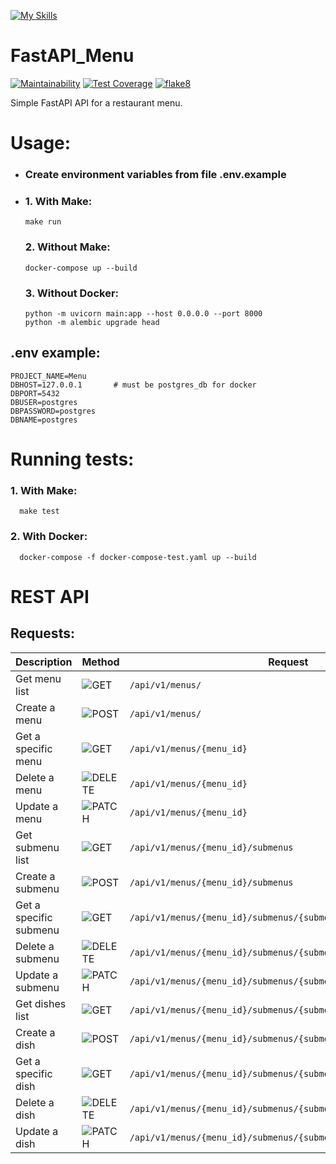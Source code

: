 [![My Skills](https://skillicons.dev/icons?i=py,fastapi,postgres,docker,github)](https://skillicons.dev)

# FastAPI_Menu

[![Maintainability](https://api.codeclimate.com/v1/badges/e9159925efd9c3308368/maintainability)](https://codeclimate.com/github/SadLaboka/FastAPI_Menu/maintainability)
[![Test Coverage](https://api.codeclimate.com/v1/badges/e9159925efd9c3308368/test_coverage)](https://codeclimate.com/github/SadLaboka/FastAPI_Menu/test_coverage)
[![flake8](https://github.com/SadLaboka/FastAPI_Menu/actions/workflows/flake8.yml/badge.svg)](https://github.com/SadLaboka/FastAPI_Menu/actions/workflows/flake8.yml)

Simple FastAPI API for a restaurant menu.

# Usage:
* ### Create environment variables from file .env.example

* ### 1. With Make: 
     ```
     make run
     ```
  ### 2. Without Make:
     ```
     docker-compose up --build
     ```
  ### 3. Without Docker:
     ```
     python -m uvicorn main:app --host 0.0.0.0 --port 8000
     python -m alembic upgrade head
     ```
## .env example:
```
PROJECT_NAME=Menu
DBHOST=127.0.0.1       # must be postgres_db for docker
DBPORT=5432
DBUSER=postgres
DBPASSWORD=postgres
DBNAME=postgres
```

# Running tests:
 ### 1. With Make:
   ```
     make test
   ```
 ### 2. With Docker:
   ```
     docker-compose -f docker-compose-test.yaml up --build
   ```

# REST API

## Requests:

| Description           | Method                                            | Request                                                                |
|-----------------------|---------------------------------------------------|------------------------------------------------------------------------|
| Get menu list         |![GET](https://img.shields.io/badge/-GET-blue)     | `/api/v1/menus/`                                                       |
| Create a menu         |![POST](https://img.shields.io/badge/-POST-success)| `/api/v1/menus/`                                                       |
| Get a specific menu   |![GET](https://img.shields.io/badge/-GET-blue)     | `/api/v1/menus/{menu_id}`                                              |
| Delete a menu         |![DELETE](https://img.shields.io/badge/-DELETE-red)| `/api/v1/menus/{menu_id}`                                              |
| Update a menu         |![PATCH](https://img.shields.io/badge/-PATCH-9cf)  | `/api/v1/menus/{menu_id}`                                              |
| Get submenu list      |![GET](https://img.shields.io/badge/-GET-blue)     | `/api/v1/menus/{menu_id}/submenus`                                     |
| Create a submenu      |![POST](https://img.shields.io/badge/-POST-success)| `/api/v1/menus/{menu_id}/submenus`                                     |
| Get a specific submenu|![GET](https://img.shields.io/badge/-GET-blue)     | `/api/v1/menus/{menu_id}/submenus/{submenu_id}`                        |
| Delete a submenu      |![DELETE](https://img.shields.io/badge/-DELETE-red)| `/api/v1/menus/{menu_id}/submenus/{submenu_id}`                        |
| Update a submenu      |![PATCH](https://img.shields.io/badge/-PATCH-9cf)  | `/api/v1/menus/{menu_id}/submenus/{submenu_id}`                        |
| Get dishes list       |![GET](https://img.shields.io/badge/-GET-blue)     | `/api/v1/menus/{menu_id}/submenus/{submenu_id}/dishes`                 |
| Create a dish         |![POST](https://img.shields.io/badge/-POST-success)| `/api/v1/menus/{menu_id}/submenus/{submenu_id}/dishes`                 |
| Get a specific dish   |![GET](https://img.shields.io/badge/-GET-blue)     | `/api/v1/menus/{menu_id}/submenus/{submenu_id}/dishes/{dish_id}`       |
| Delete a dish         |![DELETE](https://img.shields.io/badge/-DELETE-red)| `/api/v1/menus/{menu_id}/submenus/{submenu_id}/dishes/{dish_id}`       |
| Update a dish         |![PATCH](https://img.shields.io/badge/-PATCH-9cf)  | `/api/v1/menus/{menu_id}/submenus/{submenu_id}/dishes/{dish_id}`       |
